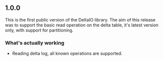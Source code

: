 ## 1.0.0

This is the first public version of the DeltaIO library. The aim of this release was to support the basic read operation on the delta table, it's latest version only, with support for partitioning.

### What's actually working

- Reading delta log, all known operations are supported.